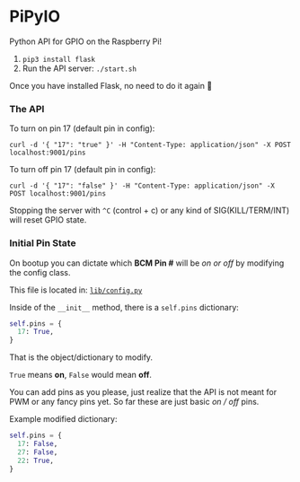 # PiPyIO

Python API for GPIO on the Raspberry Pi!

1. `pip3 install flask`
1. Run the API server: `./start.sh`

Once you have installed Flask, no need to do it again :tada:

### The API

To turn on pin 17 (default pin in config):

`curl -d '{ "17": "true" }' -H "Content-Type: application/json" -X POST localhost:9001/pins`

To turn off pin 17 (default pin in config):

`curl -d '{ "17": "false" }' -H "Content-Type: application/json" -X POST localhost:9001/pins`

Stopping the server with `^C` (control + c) or any kind of SIG(KILL/TERM/INT) will reset GPIO state.

### Initial Pin State

On bootup you can dictate which **BCM Pin #** will be _on or off_ by modifying the config class.

This file is located in: [`lib/config.py`](https://github.com/selfup/pipyio/blob/master/lib/config.py)

Inside of the `__init__` method, there is a `self.pins` dictionary:

```python
self.pins = {
  17: True,
}
```

That is the object/dictionary to modify.

`True` means **on**, `False` would mean **off**.

You can add pins as you please, just realize that the API is not meant for PWM or any fancy pins yet. So far these are just basic _on / off_ pins.

Example modified dictionary:

```python
self.pins = {
  17: False,
  27: False,
  22: True,
}
```
